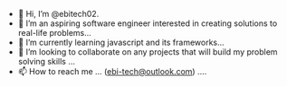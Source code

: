 - 👋 Hi, I’m @ebitech02.
- 👀 I’m an aspiring software engineer interested in creating solutions to real-life problems...
- 🌱 I’m currently learning javascript and its frameworks...
- 💞️ I’m looking to collaborate on any projects that will build my problem solving skills ...
- 📫 How to reach me ... (ebi-tech@outlook.com) ....

<!---
ebitech02/ebitech02 is a ✨ special ✨ repository because its `README.md` (this file) appears on your GitHub profile.
You can click the Preview link to take a look at your changes.
--->
